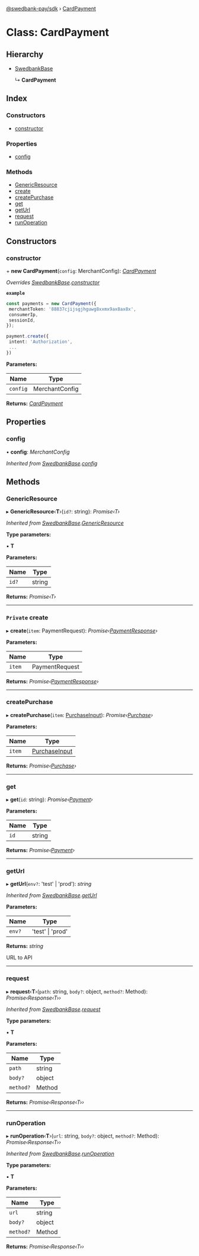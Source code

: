 [@swedbank-pay/sdk](../README.md) › [CardPayment](cardpayment.md)

# Class: CardPayment

## Hierarchy

- [SwedbankBase](swedbankbase.md)

  ↳ **CardPayment**

## Index

### Constructors

- [constructor](cardpayment.md#constructor)

### Properties

- [config](cardpayment.md#config)

### Methods

- [GenericResource](cardpayment.md#genericresource)
- [create](cardpayment.md#private-create)
- [createPurchase](cardpayment.md#createpurchase)
- [get](cardpayment.md#get)
- [getUrl](cardpayment.md#geturl)
- [request](cardpayment.md#request)
- [runOperation](cardpayment.md#runoperation)

## Constructors

### constructor

\+ **new CardPayment**(`config`: MerchantConfig):
_[CardPayment](cardpayment.md)_

_Overrides
[SwedbankBase](swedbankbase.md).[constructor](swedbankbase.md#constructor)_

**`example`**

```typescript
const payments = new CardPayment({
 merchantToken: '88837cjijsgjhguwg8xxmx9ax8ax8x',
 consumerIp,
 sessionId,
});

payment.create({
 intent: 'Authorization',
 ...
})
```

**Parameters:**

| Name     | Type           |
| -------- | -------------- |
| `config` | MerchantConfig |

**Returns:** _[CardPayment](cardpayment.md)_

## Properties

### config

• **config**: _MerchantConfig_

_Inherited from
[SwedbankBase](swedbankbase.md).[config](swedbankbase.md#config)_

## Methods

### GenericResource

▸ **GenericResource**‹**T**›(`id?`: string): _Promise‹T›_

_Inherited from
[SwedbankBase](swedbankbase.md).[GenericResource](swedbankbase.md#genericresource)_

**Type parameters:**

▪ **T**

**Parameters:**

| Name  | Type   |
| ----- | ------ |
| `id?` | string |

**Returns:** _Promise‹T›_

---

### `Private` create

▸ **create**(`item`: PaymentRequest):
_Promise‹[PaymentResponse](../interfaces/paymentresponse.md)›_

**Parameters:**

| Name   | Type           |
| ------ | -------------- |
| `item` | PaymentRequest |

**Returns:** _Promise‹[PaymentResponse](../interfaces/paymentresponse.md)›_

---

### createPurchase

▸ **createPurchase**(`item`: [PurchaseInput](../README.md#purchaseinput)):
_Promise‹[Purchase](purchase.md)›_

**Parameters:**

| Name   | Type                                        |
| ------ | ------------------------------------------- |
| `item` | [PurchaseInput](../README.md#purchaseinput) |

**Returns:** _Promise‹[Purchase](purchase.md)›_

---

### get

▸ **get**(`id`: string): _Promise‹[Payment](payment.md)›_

**Parameters:**

| Name | Type   |
| ---- | ------ |
| `id` | string |

**Returns:** _Promise‹[Payment](payment.md)›_

---

### getUrl

▸ **getUrl**(`env?`: 'test' | 'prod'): _string_

_Inherited from
[SwedbankBase](swedbankbase.md).[getUrl](swedbankbase.md#geturl)_

**Parameters:**

| Name   | Type                 |
| ------ | -------------------- |
| `env?` | 'test' &#124; 'prod' |

**Returns:** _string_

URL to API

---

### request

▸ **request**‹**T**›(`path`: string, `body?`: object, `method?`: Method):
_Promise‹Response‹T››_

_Inherited from
[SwedbankBase](swedbankbase.md).[request](swedbankbase.md#request)_

**Type parameters:**

▪ **T**

**Parameters:**

| Name      | Type   |
| --------- | ------ |
| `path`    | string |
| `body?`   | object |
| `method?` | Method |

**Returns:** _Promise‹Response‹T››_

---

### runOperation

▸ **runOperation**‹**T**›(`url`: string, `body?`: object, `method?`: Method):
_Promise‹Response‹T››_

_Inherited from
[SwedbankBase](swedbankbase.md).[runOperation](swedbankbase.md#runoperation)_

**Type parameters:**

▪ **T**

**Parameters:**

| Name      | Type   |
| --------- | ------ |
| `url`     | string |
| `body?`   | object |
| `method?` | Method |

**Returns:** _Promise‹Response‹T››_
